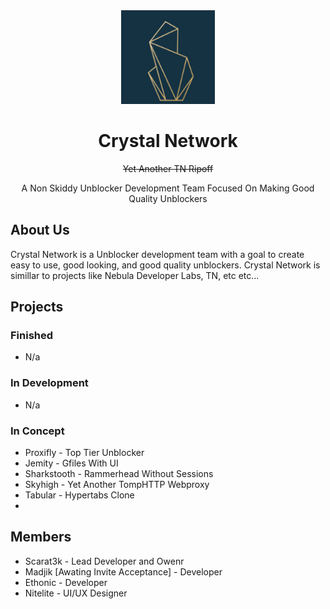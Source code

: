 <div align="center">
<img width="150px" src="https://raw.githubusercontent.com/CrystalNetwork-dev/.github/main/profile/125418039.png">
</div>

<div align="center">
<h1 align="center">Crystal Network</h1>
  <p align="center"><strike>Yet Another TN Ripoff</strike></p>
<p align="center">A Non Skiddy Unblocker Development Team Focused On Making Good Quality Unblockers</p>
</div>

## About Us
Crystal Network is a Unblocker development team with a goal to create easy to use, good looking, and good quality unblockers. 
Crystal Network is simillar to projects like Nebula Developer Labs, TN, etc etc...

## Projects
### Finished
- N/a
### In Development
- N/a
### In Concept
- Proxifly - Top Tier Unblocker
- Jemity - Gfiles With UI
- Sharkstooth - Rammerhead Without Sessions
- Skyhigh - Yet Another TompHTTP Webproxy
- Tabular - Hypertabs Clone
- 

## Members
- Scarat3k - Lead Developer and Owenr
- Madjik [Awating Invite Acceptance] - Developer
- Ethonic - Developer
- Nitelite - UI/UX Designer
